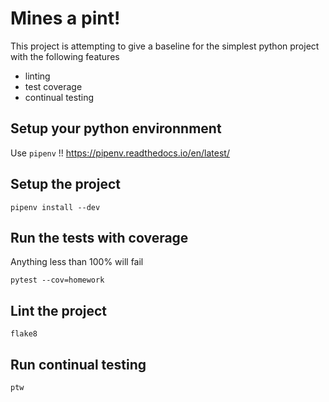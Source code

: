 # Mines a pint!

This project is attempting to give a baseline for the simplest python project with the following features

* linting
* test coverage
* continual testing

## Setup your python environnment

Use `pipenv` !! https://pipenv.readthedocs.io/en/latest/

## Setup the project

`pipenv install --dev`

## Run the tests with coverage

Anything less than 100% will fail

`pytest --cov=homework`

## Lint the project

`flake8`

## Run continual testing

`ptw`
